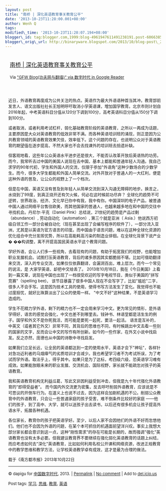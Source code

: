 ```yaml
--- 
layout: post 
title: "南桥 | 深化英语教育事关教育公平" 
date: '2013-10-23T11:28:00.001+08:00' 
author: Wenh Q
tags:
modified\_time: '2013-10-23T11:28:07.194+08:00' 
blogger\_id: tag:blogger.com,1999:blog-4961947611491238191.post-6066385424426206254
blogger\_orig\_url: http://binaryware.blogspot.com/2013/10/blog-post\_23.html
---
```

<div style="margin: 10px; padding: 5px;">

<div style="font-size: 18px;">

[南桥 |
深化英语教育事关教育公平](http://feedproxy.google.com/~r/chinagfwblog/~3/zPkhCsPuZsM/)

</div>

<div style="font-size: 13px;">

Via ["GFW Blog(功夫网与翻墙)" via 数字时代 in Google
Reader](https://www.blogger.com/blogger.g?blogID=4961947611491238191&pli=1)

</div>

</div>

<div style="font-size: 13px; padding: 15px 0 10px 10px;">

近日，外语教育再度成为公共关注的热点。英语作为最大外语语种首当其冲。教育部前发言人、语文出版社社长王旭明呼吁取消小学英语课，增加国学教育。北京市则计划自2016年起，中考英语科目分值从120分下调到100分，高考英语科目分值从150分下调到100分。

或者取消，或者利用考试杠杆，弱化基础教育阶段的英语教育，之所以一再成为话题，主要原因是大众对英语教育的低效非常不满。而各种英语培训班的涌现，则正是因为公共教育领域的英语教育效果欠佳，效率低下。这个问题的存在，也说明公众对于英语教育的期望值在逐步提高，不然大家也不会去找课外的培训班去拾遗补缺。

但客观地看，这些年公众英语水平进步还是很大，不能否认改革开放后英语热的功劳。而今，我常听去过中国的美国人说现在去中国，基本上都能和普通年轻人沟通。我自己求学的90年代初，学生和外国人的交流，仅限于参加"外语角"这种少数场合的少数学生。而今，很多大学生都能和外国人简单交流。对外开放对于普通人的一大红利，便是这种外语的普及，让公众的视野上了一个档次。

但是在中国，英语又没有普及到年轻人从简单交流到深入沟通无障碍的地步。换言之，水烧到了99度，到真正烧开还有欠火候，何必在这时候前功尽弃？
全球化的趋势不可逆转，世界政治、经济、文化早已你中有我，我中有你。中国深圳的电子产品，被普通中国人通过网络平台售往欧美，而其他国家的普通人，也越来越多地在和中国的交往中寻找机会。丹尼尔·平克（Daniel
Pink）总结说，21世纪的趋势是产品过剩（abundance）,
劳动自动化（automation）, 第三个就是亚洲（
Asia.）他说西方初级白领工作一部分会被自动化（现在甚至出现了会编写程序的软件了），一部分流入亚洲，尤其是以英语为官方语言的印度。而中国由于语言问题，难以在这种全球化资源的优化组合中充分发挥优势，所以在高能耗高污染的制造业徘徊。在全球化背景下说产业�
��构调整，离不开提高国民英语水平这个教育问题。

学好外语，会让人们多一些视角，去看现有的问题，有助于拓宽我们的视野，也能增加职业发展机会。试图打压英语教育，背后的诸多原因其实都脆弱不堪。比如可借助翻译来交流，深入的专业交流，如果仅仅依靠翻译，会漏洞百出，难上层次。而今一个常见的说法，是
大家学英语，却把中文给丢了。
2013年10月18日，我在《今日美国》上看到一篇文章，说现在中国也出现了一档很受欢迎的写字电视节目，类似于美国的"拼写竞赛"（spelling
bee)，
该节目暴露了很多中国人现在不会写字了，比如"尴尬"二字，很多人不会手写。这是因为技术工具的使用，使得书写方法发生了变化。我觉得也不能过度担忧，就好比珠算淡出了公众的使用一样。
"中文不好"这种结果，不是英语学习造成的。

学生不花精力学外语，剩下的精力也不一定会用来学习中文。更为常见的情形，是外语学得好，语言的感觉会强化，中文也差不到哪里去。钱钟书、林语堂都是活生生的例子。国学和外文不是你死我活，而可能是要死一起死，要活一起活。
语言是互补的，中英文（或者其它外文）非常不同，其背后的思维也不同，有时候跳出中文去看一些别的国家的文字，反而会让中文的写作有所创新。如今的一些作家，在外文小说中找启发。反之亦然，庞德也从中国的诗歌中寻找启发。

如果我们立足长远，让全民的英语都达到一定的使用水平，英语才会下"神坛"，各样针对急功近利者的乌烟瘴气的劣质培训才会减少。我也希望学习者不为考试所误，为了考试而学外语。取法乎上，得乎其中。如果只是为了达标，考四级六级，恐英语学习难有成效。如果能放眼未来的职业发展、交流机会、国际视野，家长就不能疏忽对孩子的英语教育。

我和英语教育机构无利益瓜葛，写此文非因利益受到冲击，但我是九十年代强化外语教育的"即得受益者"。
而今国内外交流更为密集，反去呼吁削弱外语教育，应该说是不可思议的开倒车行为。在道义上也说不过去，因为这样会加剧机遇的不公。削弱公众教育中的外语教育，只会让一些普通家庭的孩子受害，难不倒条件比较好的家庭
——他们的孩子，到了高中、大学，就可以送孩子出去读书，以后还有很多机会让孩子提高外语水平，拓展各种机遇。

各位家长，教育你的孩子把英语学好。至少，以后人家不会因他们的外语不好而忽悠他们。他们也不会因为外语的问题，在某个本可抓住的机遇面前望洋兴叹。事实上我想大部分家长都会意识到这一点，这种"刚性需求"的存在可能是长期的，故而强调"强化"英语教育也没有太多必要。但我建议教育界不要继续在强化弱化英语教育的话题上纠结，而应考虑如何去"深化"英语教育，比如如何利用名校公开课和网络资源，改进正规教育中的教学思维和教学方法，让学校英语教学卓有成效，这才是最为合理的做法。

载于《南方都市报》2013年10月22日


------------------------------------------------------------------------

© dapigu for [中国数字时代](http://chinadigitaltimes.net/chinese), 2013.
|
[Permalink](http://chinadigitaltimes.net/chinese/2013/10/%E5%8D%97%E6%A1%A5-%E6%B7%B1%E5%8C%96%E8%8B%B1%E8%AF%AD%E6%95%99%E8%82%B2%E4%BA%8B%E5%85%B3%E6%95%99%E8%82%B2%E5%85%AC%E5%B9%B3/)
| [No
comment](http://chinadigitaltimes.net/chinese/2013/10/%E5%8D%97%E6%A1%A5-%E6%B7%B1%E5%8C%96%E8%8B%B1%E8%AF%AD%E6%95%99%E8%82%B2%E4%BA%8B%E5%85%B3%E6%95%99%E8%82%B2%E5%85%AC%E5%B9%B3/#comments)
| Add to
[del.icio.us](http://del.icio.us/post?url=http://chinadigitaltimes.net/chinese/2013/10/%E5%8D%97%E6%A1%A5-%E6%B7%B1%E5%8C%96%E8%8B%B1%E8%AF%AD%E6%95%99%E8%82%B2%E4%BA%8B%E5%85%B3%E6%95%99%E8%82%B2%E5%85%AC%E5%B9%B3/&title=%E5%8D%97%E6%A1%A5%20%7C%20%E6%B7%B1%E5%8C%96%E8%8B%B1%E8%AF%AD%E6%95%99%E8%82%B2%E4%BA%8B%E5%85%B3%E6%95%99%E8%82%B2%E5%85%AC%E5%B9%B3)

Post tags:
[学习](http://chinadigitaltimes.net/chinese/tag/%E5%AD%A6%E4%B9%A0/?category=10466),
[思维](http://chinadigitaltimes.net/chinese/tag/%E6%80%9D%E7%BB%B4/?category=10466),
[教育](http://chinadigitaltimes.net/chinese/tag/%E6%95%99%E8%82%B2/?category=10466),
[英语](http://chinadigitaltimes.net/chinese/tag/%E8%8B%B1%E8%AF%AD/?category=10466)

</div>
